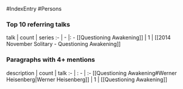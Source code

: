 #IndexEntry #Persons

### Top 10 referring talks
talk | count | series
:- | - |: -
[[Questioning Awakening]] | 1 | [[2014 November Solitary - Questioning Awakening]]


### Paragraphs with 4+ mentions
description | count | talk
:- | : - | :-
[[Questioning Awakening#Werner Heisenberg\|Werner Heisenberg]] | 1 | [[Questioning Awakening]]

